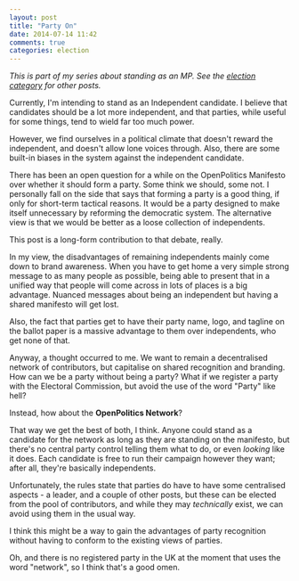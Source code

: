 ```yaml
---
layout: post
title: "Party On"
date: 2014-07-14 11:42
comments: true
categories: election
---
```

*This is part of my series about standing as an MP. See the [election category](/blog/categories/election/) for other posts.*

Currently, I'm intending to stand as an Independent candidate. I believe that candidates should be a lot more independent, and that parties, while useful for some things, tend to wield far too much power.

However, we find ourselves in a political climate that doesn't reward the independent, and doesn't allow lone voices through. Also, there are some built-in biases in the system against the independent candidate.

There has been an open question for a while on the OpenPolitics Manifesto over whether it should form a party. Some think we should, some not. I personally fall on the side that says that forming a party is a good thing, if only for short-term tactical reasons. It would be a party designed to make itself unnecessary by reforming the democratic system. The alternative view is that we would be better as a loose collection of independents.

This post is a long-form contribution to that debate, really.

In my view, the disadvantages of remaining independents mainly come down to brand awareness. When you have to get home a very simple strong message to as many people as possible, being able to present that in a unified way that people will come across in lots of places is a big advantage. Nuanced messages about being an independent but having a shared manifesto will get lost.

Also, the fact that parties get to have their party name, logo, and tagline on the ballot paper is a massive advantage to them over independents, who get none of that.

Anyway, a thought occurred to me. We want to remain a decentralised network of contributors, but capitalise on shared recognition and branding. How can we be a party without being a party? What if we register a party with the Electoral Commission, but avoid the use of the word "Party" like hell?

Instead, how about the **OpenPolitics Network**?

That way we get the best of both, I think. Anyone could stand as a candidate for the network as long as they are standing on the manifesto, but there's no central party control telling them what to do, or even *looking* like it does. Each candidate is free to run their campaign however they want; after all, they're basically independents.

Unfortunately, the rules state that parties do have to have some centralised aspects - a leader, and a couple of other posts, but these can be elected from the pool of contributors, and while they may *technically* exist, we can avoid using them in the usual way.

I think this might be a way to gain the advantages of party recognition without having to conform to the existing views of parties.

Oh, and there is no registered party in the UK at the moment that uses the word "network", so I think that's a good omen.
